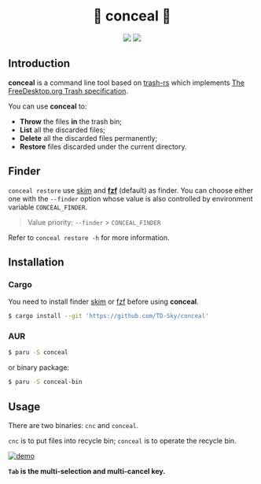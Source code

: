 <h1 align="center">🌠 conceal 🌃</h1>

<p align="center">
  <a href="https://crates.io/crates/conceal"><img src="https://img.shields.io/crates/v/conceal.svg?style=flat-square" /></a>
  <a href="https://crates.io/crates/conceal"><img src="https://img.shields.io/crates/d/conceal.svg?style=flat-square" /></a>
</p>

## Introduction

**conceal** is a command line tool based on [trash-rs](https://github.com/Byron/trash-rs) which implements [The FreeDesktop.org Trash specification](https://specifications.freedesktop.org/trash-spec/trashspec-latest.html).

You can use **conceal** to:
- **Throw** the files **in** the trash bin;
- **List** all the discarded files;
- **Delete** all the discarded files permanently;
- **Restore** files discarded under the current directory.



## Finder

`conceal restore` use [skim](https://github.com/lotabout/skim) and [**fzf**](https://github.com/junegunn/fzf) (default) as finder.
You can choose either one with the `--finder` option whose value is also controlled by environment variable `CONCEAL_FINDER`.

> Value priority: `--finder` > `CONCEAL_FINDER`

Refer to `conceal restore -h` for more information.



## Installation

### Cargo

You need to install finder [skim](https://github.com/lotabout/skim#installation) or [fzf](https://github.com/junegunn/fzf#installation) before using **conceal**.

```bash
$ cargo install --git 'https://github.com/TD-Sky/conceal'
```

### AUR

```bash
$ paru -S conceal
```

or binary package:

```bash
$ paru -S conceal-bin
```



## Usage

There are two binaries: `cnc` and `conceal`.

`cnc` is to put files into recycle bin; `conceal` is to operate the recycle bin.

[![demo](https://asciinema.org/a/629369.svg)](https://asciinema.org/a/629369?speed=2)

**`Tab` is the multi-selection and multi-cancel key.**
